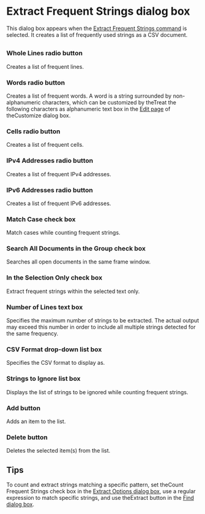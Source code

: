 # Extract Frequent Strings dialog box

This dialog box appears when the
[Extract Frequent Strings command](../../cmd/search/extract_frequent) is selected. It creates a list of frequently used strings as a CSV document.

## 

### Whole Lines radio button

Creates a list of frequent lines.

### Words radio button

Creates a list of frequent words. A word is a string surrounded by non-alphanumeric characters, which can be customized by theTreat the following characters as alphanumeric text box in the [Edit page](../customize/edit/index) of theCustomize dialog box.

### Cells radio button

Creates a list of frequent cells.

### IPv4 Addresses radio button

Creates a list of frequent IPv4 addresses.

### IPv6 Addresses radio button

Creates a list of frequent IPv6 addresses.

### Match Case check box

Match cases while counting frequent strings.

### Search All Documents in the Group check box

Searches all open documents in the same frame window.

### In the Selection Only check box

Extract frequent strings within the selected text only.

### Number of Lines text box

Specifies the maximum number of strings to be extracted. The actual output may exceed this number in order to include all multiple strings detected for the same frequency.

### CSV Format drop-down list box

Specifies the CSV format to display as.

### Strings to Ignore list box

Displays the list of strings to be ignored while counting frequent strings.

### Add button

Adds an item to the list.

### Delete button

Deletes the selected item(s) from the list.

## Tips

To count and extract strings matching a specific pattern, set theCount Frequent Strings check box in the [Extract Options dialog box](../extract_options/index), use a regular expression to match specific strings, and use theExtract button in the [Find dialog box](../find/index).


